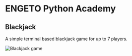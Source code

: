 # **ENGETO Python Academy**
## **Blackjack**
A simple terminal based blackjack game for up to 7 players.

![Blackjack game](https://i.ibb.co/k0Pp3K4/epa-p4-img1.png)
